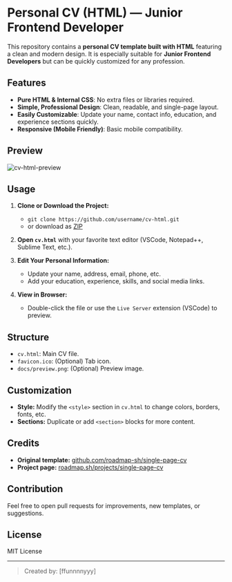 # Personal CV (HTML) — Junior Frontend Developer

This repository contains a **personal CV template built with HTML** featuring a clean and modern design. It is especially suitable for **Junior Frontend Developers** but can be quickly customized for any profession.

## Features

- **Pure HTML & Internal CSS**: No extra files or libraries required.
- **Simple, Professional Design**: Clean, readable, and single-page layout.
- **Easily Customizable**: Update your name, contact info, education, and experience sections quickly.
- **Responsive (Mobile Friendly)**: Basic mobile compatibility.

## Preview

![cv-html-preview](docs/preview.png) <!-- (You can add a screenshot here if you like) -->

## Usage

1. **Clone or Download the Project:**
    - `git clone https://github.com/username/cv-html.git`
    - or download as [ZIP](https://github.com/username/cv-html/archive/refs/heads/main.zip)

2. **Open `cv.html`** with your favorite text editor (VSCode, Notepad++, Sublime Text, etc.).

3. **Edit Your Personal Information:**
    - Update your name, address, email, phone, etc.
    - Add your education, experience, skills, and social media links.

4. **View in Browser:**
    - Double-click the file or use the `Live Server` extension (VSCode) to preview.

## Structure

- `cv.html`: Main CV file.
- `favicon.ico`: (Optional) Tab icon.
- `docs/preview.png`: (Optional) Preview image.

## Customization

- **Style:** Modify the `<style>` section in `cv.html` to change colors, borders, fonts, etc.
- **Sections:** Duplicate or add `<section>` blocks for more content.

## Credits

- **Original template:** [github.com/roadmap-sh/single-page-cv](https://github.com/roadmap-sh/single-page-cv)  
- **Project page:** [roadmap.sh/projects/single-page-cv](https://roadmap.sh/projects/single-page-cv)

## Contribution

Feel free to open pull requests for improvements, new templates, or suggestions.

## License

MIT License

---

> Created by: [ffunnnnyyy]
